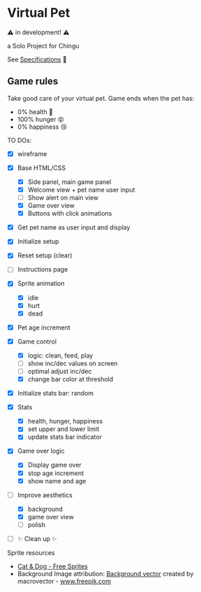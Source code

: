 # Virtual Pet

⚠ in development! ⚠ 

a Solo Project for Chingu

See [Specifications](https://github.com/chingu-voyages/soloproject-tier1-virtualpet) 📃


## Game rules
Take good care of your virtual pet. Game ends when the pet has:
 - 0% health 🤧
 - 100% hunger 😵
 - 0% happiness 😢

TO DOs:
- [x] wireframe
- [x] Base HTML/CSS
    - [x] Side panel, main game panel
    - [x] Welcome view + pet name user input
    - [ ] Show alert on main view
    - [x] Game over view
    - [x] Buttons with click animations
- [x] Get pet name as user input and display
- [x] Initialize setup
- [x] Reset setup (clear)
- [ ] Instructions page
- [x] Sprite animation
    - [x] idle
    - [x] hurt
    - [x] dead
- [x] Pet age increment
- [x] Game control 
    - [x] logic: clean, feed, play
    - [ ] show inc/dec values on screen
    - [ ] optimal adjust inc/dec
    - [x] change bar color at threshold
- [x] Initialize stats bar: random
- [x] Stats
    - [x] health, hunger, happiness
    - [x] set upper and lower limit 
    - [x] update stats bar indicator
- [x] Game over logic
    - [x] Display game over
    - [x] stop age increment
    - [x] show name and age
- [ ] Improve aesthetics
    - [x] background
    - [x] game over view
    - [ ] polish
- [ ] ✨ Clean up ✨



Sprite resources
- [Cat & Dog - Free Sprites](https://www.gameart2d.com/cat-and-dog-free-sprites.html)
- Background Image attribution: [Background vector](https://www.freepik.com/vectors/background) created by macrovector - www.freepik.com